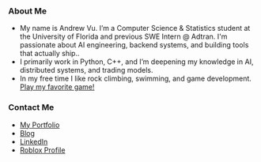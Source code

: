 ### About Me
- My name is Andrew Vu. I’m a Computer Science & Statistics student at the University of Florida and previous SWE Intern @ Adtran. I'm passionate about AI engineering, backend systems, and building tools that actually ship..
- I primarily work in Python, C++, and I’m deepening my knowledge in AI, distributed systems, and trading models.
- In my free time I like rock climbing, swimming, and game development. [Play my favorite game!](https://www.roblox.com/games/9264596435/Idle-Heroes-Simulator)

### Contact Me
- [My Portfolio](https://andrewvu.me/)
- [Blog](https://adv-andrew.github.io/andrewvu.io/)
- [LinkedIn](https://www.linkedin.com/in/adv-andrew-d-vu/)
- [Roblox Profile](https://www.roblox.com/users/96753261/profile)

